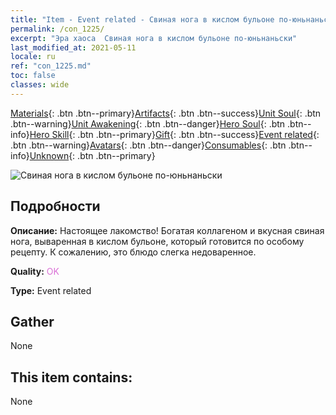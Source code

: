 ```yaml
---
title: "Item - Event related - Свиная нога в кислом бульоне по-юньнаньски"
permalink: /con_1225/
excerpt: "Эра хаоса  Свиная нога в кислом бульоне по-юньнаньски"
last_modified_at: 2021-05-11
locale: ru
ref: "con_1225.md"
toc: false
classes: wide
---
```

 [Materials](/ItemsRU/){: .btn .btn--primary}[Artifacts](/ItemsRU/Artifacts/){: .btn .btn--success}[Unit Soul](/ItemsRU/UnitSoul/){: .btn .btn--warning}[Unit Awakening](/ItemsRU/UnitAwakening/){: .btn .btn--danger}[Hero Soul](/ItemsRU/HeroSoul/){: .btn .btn--info}[Hero Skill](/ItemsRU/HeroSkill/){: .btn .btn--primary}[Gift](/ItemsRU/Gift/){: .btn .btn--success}[Event related](/ItemsRU/Events/){: .btn .btn--warning}[Avatars](/ItemsRU/Avatars/){: .btn .btn--danger}[Consumables](/ItemsRU/Consumables/){: .btn .btn--info}[Unknown](/ItemsRU/Unknown/){: .btn .btn--primary}

 ![Свиная нога в кислом бульоне по-юньнаньски](/images/t/i_81531111.png)

## Подробности
 **Описание:** Настоящее лакомство! Богатая коллагеном и вкусная свиная нога, вываренная в кислом бульоне, который готовится по особому рецепту. К сожалению, это блюдо слегка недоваренное.

 **Quality:** <span style="color: #DA70D6">OK</span>

 **Type:** Event related

## Gather

  None

## This item contains:

  None

